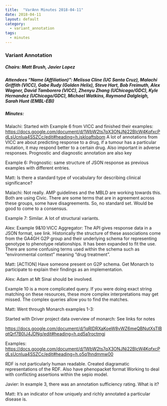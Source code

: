 ```yaml
---
title:  "VarAnn Minutes 2018-04-11"
date: 2018-04-11
layout: default
category:
  - variant_annotation
tags:
  - minutes
---
```


### Variant Annotation
##### Chairs: Matt Brush, Javier Lopez
##### Attendees “Name (Affiliation)”: Melissa Cline (UC Santa Cruz), Malachi Griffith (VICC), Gabe Rudy (Golden Helix), Steve Hart, Bob Freimuth, Alex Wagner, David Tamborero (VICC), Zhenyu Zhang (UChicago/GDC), Kyle Hernandez (UChicago/GDC), Michael Watkins, Raymond Dalgleigh, Sarah Hunt (EMBL-EBI)

##### Minutes:

Malachi: Started with Example 6 from VICC and finished their examples:
https://docs.google.com/document/d/1WbW2ts7qX3ONJNj22BlcW4KqfxcPdLsUcnlua4SSZCc/edit#heading=h.jskloaftsbom
A lot of annotations from VICC are about predicting response to a drug, if a tumour has a particular mutation, it may respond better to a certain drug. Also important in adverse responses.  Prognostic and diagnostic annotation are also key

Example 6: Prognostic: same structure of JSON response as previous examples with different entries.

Matt: Is there a standard type of vocabulary for describing clinical significance?

Malachi: Not really. AMP guidelines and the MBLD are working towards this.  Both are using Civic.  There are some terms that are in agreement across these groups, some have disagreements.  So, no standard set.  Would be good to come to a consensus.

Example 7: Similar.  A lot of structural variants.

Alex: Example 9&10:VICC Aggregator: The API gives response data in a JSON format, see link.  Historically the structure of these associations come from the GA4GH G2P group and their underlying schema for representing genotype to phenotype relationships.  It has been expanded to fit the use.  There are some confusing terms used within the schema such as “environmental context” meaning “drug treatment”.

Matt:  [ACTION]  Have someone present on G2P schema.  Get Monarch to participate to explain their findings as an implementation.

Alex: Adam at Mt Sinai should be involved.

Example 10 is a more complicated query.  If you were doing exact string matching on these resources, these more complex interpretations may get missed.  The complex queries allow you to find the matches.

Matt: Went through Monarch examples 1-3:

Started with Driver project data overview of monarch: See links for notes

https://docs.google.com/document/d/1qRlDRXaKoeW8vWZ6meQBNutXsTIBqtQrf7B0IJ4JDNg/edit#heading=h.pd5a1roctmgj

Examples: https://docs.google.com/document/d/1WbW2ts7qX3ONJNj22BlcW4KqfxcPdLsUcnlua4SSZCc/edit#heading=h.o5q1hndmmw00

RDF is not particularly human readable.  Created diagramatic representations of the RDF.  Also have phenopacket format
Working to deal with conflicting assertions within the sepio model.

Javier: In example 3, there was an annotation sufficiency rating.  What is it?

Matt:  It’s an indicator of how uniquely and richly annotated a particular disease is.
